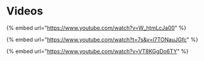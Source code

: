 # Videos

{% embed url="https://www.youtube.com/watch?v=W_htmLcJa00" %}

{% embed url="https://www.youtube.com/watch?t=7s&v=l7TONauJGfc" %}

{% embed url="https://www.youtube.com/watch?v=VT8KGgDo6TY" %}
